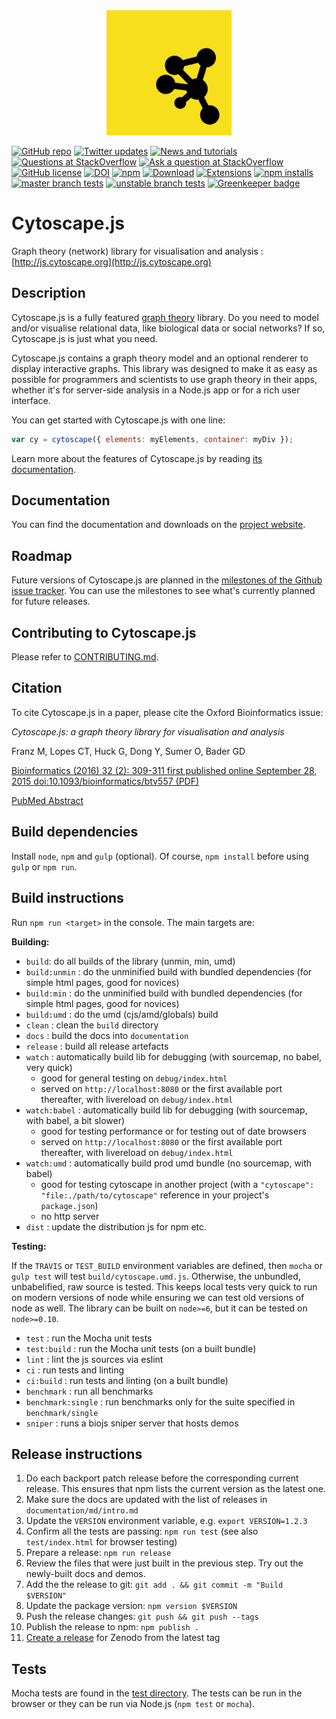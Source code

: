 <div style="text-align: center;" align="center"><img style="width: 200px; height: 200px;" src="https://raw.githubusercontent.com/cytoscape/cytoscape.js/unstable/documentation/img/cytoscape-logo.png" width="200" height="200"></img></div>

[![GitHub repo](https://img.shields.io/badge/Repo-GitHub-yellow.svg)](https://github.com/cytoscape/cytoscape.js)
[![Twitter updates](https://img.shields.io/badge/Updates-Twitter-yellow.svg)](https://twitter.com/cytoscapejs)
[![News and tutorials](https://img.shields.io/badge/News%20and%20tutorials-Blog-yellow.svg)](https://blog.js.cytoscape.org)
[![Questions at StackOverflow](https://img.shields.io/badge/Questions-StackOverflow-yellow.svg)](https://stackoverflow.com/questions/tagged/cytoscape.js)
[![Ask a question at StackOverflow](https://img.shields.io/badge/Ask%20a%20question-StackOverflow-yellow.svg)](http://stackoverflow.com/questions/ask?tags=cytoscape.js)
[![GitHub license](https://img.shields.io/badge/License-MIT-blue.svg)](https://raw.githubusercontent.com/cytoscape/cytoscape.js/master/LICENSE)
[![DOI](https://zenodo.org/badge/2255947.svg)](https://zenodo.org/badge/latestdoi/2255947)
[![npm](https://img.shields.io/npm/v/cytoscape.svg)](https://www.npmjs.com/package/cytoscape)
[![Download](https://img.shields.io/npm/v/cytoscape.svg?label=Download)](https://github.com/cytoscape/cytoscape.js/tree/master/dist)
[![Extensions](https://img.shields.io/badge/Extensions-40-blue.svg)](http://js.cytoscape.org/#extensions)
[![npm installs](https://img.shields.io/npm/dm/cytoscape.svg?label=npm%20installs)](https://www.npmjs.com/package/cytoscape)
[![master branch tests](https://img.shields.io/travis/cytoscape/cytoscape.js/master.svg?label=master%20branch)](https://travis-ci.org/cytoscape/cytoscape.js)
[![unstable branch tests](https://img.shields.io/travis/cytoscape/cytoscape.js/unstable.svg?label=unstable%20branch)](https://travis-ci.org/cytoscape/cytoscape.js)
[![Greenkeeper badge](https://badges.greenkeeper.io/cytoscape/cytoscape.js.svg)](https://greenkeeper.io/)

# Cytoscape.js

Graph theory (network) library for visualisation and analysis : [http://js.cytoscape.org](http://js.cytoscape.org)

## Description

Cytoscape.js is a fully featured [graph theory](https://en.wikipedia.org/wiki/Graph_theory) library.  Do you need to model and/or visualise relational data, like biological data or social networks?  If so, Cytoscape.js is just what you need.

Cytoscape.js contains a graph theory model and an optional renderer to display interactive graphs.  This library was designed to make it as easy as possible for programmers and scientists to use graph theory in their apps, whether it's for server-side analysis in a Node.js app or for a rich user interface.

You can get started with Cytoscape.js with one line:

```js
var cy = cytoscape({ elements: myElements, container: myDiv });
```

Learn more about the features of Cytoscape.js by reading [its documentation](http://js.cytoscape.org).





## Documentation

You can find the documentation and downloads on the [project website](http://js.cytoscape.org).



## Roadmap

Future versions of Cytoscape.js are planned in the [milestones of the Github issue tracker](https://github.com/cytoscape/cytoscape.js/milestones).  You can use the milestones to see what's currently planned for future releases.




## Contributing to Cytoscape.js

Please refer to [CONTRIBUTING.md](CONTRIBUTING.md).



## Citation

To cite Cytoscape.js in a paper, please cite the Oxford Bioinformatics issue:

*Cytoscape.js: a graph theory library for visualisation and analysis*

Franz M, Lopes CT, Huck G, Dong Y, Sumer O, Bader GD

[Bioinformatics (2016) 32 (2): 309-311 first published online September 28, 2015 doi:10.1093/bioinformatics/btv557 (PDF)](http://bioinformatics.oxfordjournals.org/content/32/2/309)

[PubMed Abstract](http://www.ncbi.nlm.nih.gov/pubmed/26415722)




## Build dependencies

Install `node`, `npm` and `gulp` (optional).  Of course, `npm install` before using `gulp` or `npm run`.




## Build instructions

Run `npm run <target>` in the console.  The main targets are:

**Building:**

 * `build`: do all builds of the library (unmin, min, umd)
 * `build:unmin` : do the unminified build with bundled dependencies (for simple html pages, good for novices)
 * `build:min` : do the unminified build with bundled dependencies (for simple html pages, good for novices)
 * `build:umd` : do the umd (cjs/amd/globals) build
 * `clean` : clean the `build` directory
 * `docs` : build the docs into `documentation`
 * `release` : build all release artefacts
 * `watch` : automatically build lib for debugging (with sourcemap, no babel, very quick)
   * good for general testing on `debug/index.html`
   * served on `http://localhost:8080` or the first available port thereafter, with livereload on `debug/index.html`
 * `watch:babel` : automatically build lib for debugging (with sourcemap, with babel, a bit slower)
   * good for testing performance or for testing out of date browsers
   * served on `http://localhost:8080` or the first available port thereafter, with livereload on `debug/index.html`
 * `watch:umd` : automatically build prod umd bundle (no sourcemap, with babel)
   * good for testing cytoscape in another project (with a `"cytoscape": "file:./path/to/cytoscape"` reference in your project's `package.json`)
   * no http server
 * `dist` : update the distribution js for npm etc.

**Testing:**

If the `TRAVIS` or `TEST_BUILD` environment variables are defined, then `mocha` or `gulp test` will test `build/cytoscape.umd.js`.  Otherwise, the unbundled, unbabelified, raw source is tested.  This keeps local tests very quick to run on modern versions of node while ensuring we can test old versions of node as well.  The library can be built on `node>=6`, but it can be tested on `node>=0.10`.

 * `test` : run the Mocha unit tests
 * `test:build` : run the Mocha unit tests (on a built bundle)
 * `lint` : lint the js sources via eslint
 * `ci` : run tests and linting
 * `ci:build` : run tests and linting (on a built bundle)
 * `benchmark` : run all benchmarks
 * `benchmark:single` : run benchmarks only for the suite specified in `benchmark/single`
 * `sniper` : runs a biojs sniper server that hosts demos



## Release instructions

 1. Do each backport patch release before the corresponding current release.  This ensures that npm lists the current version as the latest one.
 1. Make sure the docs are updated with the list of releases in `documentation/md/intro.md`
 1. Update the `VERSION` environment variable, e.g. `export VERSION=1.2.3`
 1. Confirm all the tests are passing: `npm run test` (see also `test/index.html` for browser testing)
 1. Prepare a release: `npm run release`
 1. Review the files that were just built in the previous step.  Try out the newly-built docs and demos.
 1. Add the the release to git: `git add . && git commit -m "Build $VERSION"`
 1. Update the package version: `npm version $VERSION`
 1. Push the release changes: `git push && git push --tags`
 1. Publish the release to npm: `npm publish .`
 1. [Create a release](https://github.com/cytoscape/cytoscape.js/releases/new) for Zenodo from the latest tag



## Tests

Mocha tests are found in the [test directory](https://github.com/cytoscape/cytoscape.js/tree/master/test).  The tests can be run in the browser or they can be run via Node.js (`npm test` or `mocha`).
